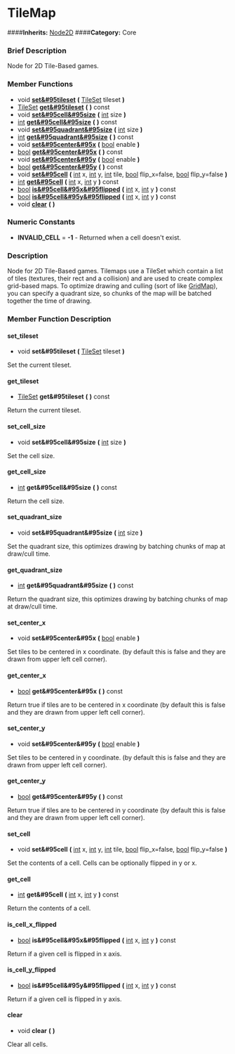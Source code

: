 #  TileMap  
####**Inherits:** [Node2D](class_node2d)
####**Category:** Core

###  Brief Description  
Node for 2D Tile-Based games.

###  Member Functions 
  * void  **[set&#95tileset](#set_tileset)**  **(** [TileSet](class_tileset) tileset  **)**
  * [TileSet](class_tileset)  **[get&#95tileset](#get_tileset)**  **(** **)** const
  * void  **[set&#95cell&#95size](#set_cell_size)**  **(** [int](class_int) size  **)**
  * [int](class_int)  **[get&#95cell&#95size](#get_cell_size)**  **(** **)** const
  * void  **[set&#95quadrant&#95size](#set_quadrant_size)**  **(** [int](class_int) size  **)**
  * [int](class_int)  **[get&#95quadrant&#95size](#get_quadrant_size)**  **(** **)** const
  * void  **[set&#95center&#95x](#set_center_x)**  **(** [bool](class_bool) enable  **)**
  * [bool](class_bool)  **[get&#95center&#95x](#get_center_x)**  **(** **)** const
  * void  **[set&#95center&#95y](#set_center_y)**  **(** [bool](class_bool) enable  **)**
  * [bool](class_bool)  **[get&#95center&#95y](#get_center_y)**  **(** **)** const
  * void  **[set&#95cell](#set_cell)**  **(** [int](class_int) x, [int](class_int) y, [int](class_int) tile, [bool](class_bool) flip_x=false, [bool](class_bool) flip_y=false  **)**
  * [int](class_int)  **[get&#95cell](#get_cell)**  **(** [int](class_int) x, [int](class_int) y  **)** const
  * [bool](class_bool)  **[is&#95cell&#95x&#95flipped](#is_cell_x_flipped)**  **(** [int](class_int) x, [int](class_int) y  **)** const
  * [bool](class_bool)  **[is&#95cell&#95y&#95flipped](#is_cell_y_flipped)**  **(** [int](class_int) x, [int](class_int) y  **)** const
  * void  **[clear](#clear)**  **(** **)**

###  Numeric Constants  
  * **INVALID_CELL** = **-1** - Returned when a cell doesn't exist.

###  Description  
Node for 2D Tile-Based games. Tilemaps use a TileSet which contain a list of tiles (textures, their rect and a collision) and are used to create complex grid-based maps.
	To optimize drawing and culling (sort of like [GridMap](class_gridmap)), you can specify a quadrant size, so chunks of the map will be batched together the time of drawing.

###  Member Function Description  

#### <a name="set_tileset">set_tileset</a>
  * void  **set&#95tileset**  **(** [TileSet](class_tileset) tileset  **)**

Set the current tileset.

#### <a name="get_tileset">get_tileset</a>
  * [TileSet](class_tileset)  **get&#95tileset**  **(** **)** const

Return the current tileset.

#### <a name="set_cell_size">set_cell_size</a>
  * void  **set&#95cell&#95size**  **(** [int](class_int) size  **)**

Set the cell size.

#### <a name="get_cell_size">get_cell_size</a>
  * [int](class_int)  **get&#95cell&#95size**  **(** **)** const

Return the cell size.

#### <a name="set_quadrant_size">set_quadrant_size</a>
  * void  **set&#95quadrant&#95size**  **(** [int](class_int) size  **)**

Set the quadrant size, this optimizes drawing by batching chunks of map at draw/cull time.

#### <a name="get_quadrant_size">get_quadrant_size</a>
  * [int](class_int)  **get&#95quadrant&#95size**  **(** **)** const

Return the quadrant size, this optimizes drawing by batching chunks of map at draw/cull time.

#### <a name="set_center_x">set_center_x</a>
  * void  **set&#95center&#95x**  **(** [bool](class_bool) enable  **)**

Set tiles to be centered in x coordinate. (by default this is false and they are drawn from upper left cell corner).

#### <a name="get_center_x">get_center_x</a>
  * [bool](class_bool)  **get&#95center&#95x**  **(** **)** const

Return true if tiles are to be centered in x coordinate (by default this is false and they are drawn from upper left cell corner).

#### <a name="set_center_y">set_center_y</a>
  * void  **set&#95center&#95y**  **(** [bool](class_bool) enable  **)**

Set tiles to be centered in y coordinate. (by default this is false and they are drawn from upper left cell corner).

#### <a name="get_center_y">get_center_y</a>
  * [bool](class_bool)  **get&#95center&#95y**  **(** **)** const

Return true if tiles are to be centered in y coordinate (by default this is false and they are drawn from upper left cell corner).

#### <a name="set_cell">set_cell</a>
  * void  **set&#95cell**  **(** [int](class_int) x, [int](class_int) y, [int](class_int) tile, [bool](class_bool) flip_x=false, [bool](class_bool) flip_y=false  **)**

Set the contents of a cell. Cells can be optionally flipped in y or x.

#### <a name="get_cell">get_cell</a>
  * [int](class_int)  **get&#95cell**  **(** [int](class_int) x, [int](class_int) y  **)** const

Return the contents of a cell.

#### <a name="is_cell_x_flipped">is_cell_x_flipped</a>
  * [bool](class_bool)  **is&#95cell&#95x&#95flipped**  **(** [int](class_int) x, [int](class_int) y  **)** const

Return if a given cell is flipped in x axis.

#### <a name="is_cell_y_flipped">is_cell_y_flipped</a>
  * [bool](class_bool)  **is&#95cell&#95y&#95flipped**  **(** [int](class_int) x, [int](class_int) y  **)** const

Return if a given cell is flipped in y axis.

#### <a name="clear">clear</a>
  * void  **clear**  **(** **)**

Clear all cells.
